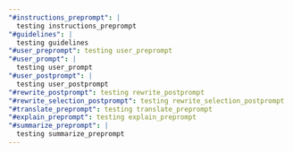 ```yaml
---
"#instructions_preprompt": |
  testing instructions_preprompt
"#guidelines": |
  testing guidelines
"#user_preprompt": testing user_preprompt
"#user_prompt": |
  testing user_prompt
"#user_postprompt": |
  testing user_postprompt
"#rewrite_postprompt": testing rewrite_postprompt
"#rewrite_selection_postprompt": testing rewrite_selection_postprompt
"#translate_preprompt": testing translate_preprompt
"#explain_preprompt": testing explain_preprompt
"#summarize_preprompt": |
  testing summarize_preprompt
---
```

